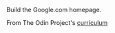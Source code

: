 Build the Google.com homepage.

From The Odin Project's [curriculum](http://www.theodinproject.com/courses/web-development-101/lessons/html-css)